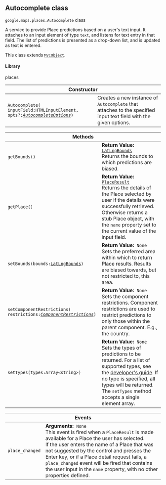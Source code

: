 <h2 id="Autocomplete"> Autocomplete class </h2><p>
<code><span itemprop="path">google.maps.places</span>.<span itemprop="name">Autocomplete</span></code>
class
</p><p>A service to provide Place predictions based on a user's text input. It attaches to an input element of type <code>text</code>, and listens for text entry in that field. The list of predictions is presented as a drop-down list, and is updated as text is entered.</p><p>This class extends
<code><a href="https://github.com/amenadiel/google-maps-documentation/blob/master/docs/MVCObject.md">MVCObject</a></code>.
</p><h4>Library</h4><p>places</p><div class="devsite-table-wrapper"><table class="constructors responsive" summary="class Autocomplete - Constructor">
<thead>
<tr><th colspan="2">Constructor</th>
</tr></thead>
<tbody>
<tr>
<td><code><span>Autocomplete(<wbr>inputField:HTMLInputElement,<wbr> opts?:</span><a href="https://github.com/amenadiel/google-maps-documentation/blob/master/docs/AutocompleteOptions.md"><em><span>AutocompleteOptions</span></em></a><span>)</span></code></td>
<td>Creates a new instance of <code><span>Autocomplete</span></code> that attaches to the specified input text field with the given options.</td>
</tr>
</tbody>
</table></div><div class="devsite-table-wrapper"><table class="methods responsive" summary="class Autocomplete - Methods">
<thead>
<tr><th colspan="2">Methods</th>
</tr></thead>
<tbody>
<tr>
<td><code><span>getBounds()</span></code></td>
<td><div><strong>Return Value:</strong>&nbsp; <code><a href="https://github.com/amenadiel/google-maps-documentation/blob/master/docs/LatLngBounds.md">LatLngBounds</a></code></div>
<div class="desc">Returns the bounds to which predictions are biased.</div></td>
</tr>
<tr>
<td><code><span>getPlace()</span></code></td>
<td><div><strong>Return Value:</strong>&nbsp; <code><a href="https://github.com/amenadiel/google-maps-documentation/blob/master/docs/PlaceResult.md">PlaceResult</a></code></div>
<div class="desc">Returns the details of the Place selected by user if the details were successfully&nbsp;retrieved. Otherwise returns a stub Place object, with the <code>name</code> property set to the current value of the input field.</div></td>
</tr>
<tr>
<td><code><span>setBounds(<wbr>bounds:</span><a href="https://github.com/amenadiel/google-maps-documentation/blob/master/docs/LatLngBounds.md"><span>LatLngBounds</span></a><span>)</span></code></td>
<td><div><strong>Return Value:</strong>&nbsp; <code>None</code></div>
<div class="desc">Sets the preferred area within which to return Place results. Results are biased towards, but not restricted to, this area.</div></td>
</tr>
<tr>
<td><code><span>setComponentRestrictions(<wbr>restrictions:</span><a href="https://github.com/amenadiel/google-maps-documentation/blob/master/docs/ComponentRestrictions.md"><em><span>ComponentRestrictions</span></em></a><span>)</span></code></td>
<td><div><strong>Return Value:</strong>&nbsp; <code>None</code></div>
<div class="desc">Sets the component restrictions. Component restrictions are used to restrict predictions to only those within the parent component. E.g., the country.</div></td>
</tr>
<tr>
<td><code><span>setTypes(<wbr>types:Array&lt;string&gt;)</span></code></td>
<td><div><strong>Return Value:</strong>&nbsp; <code>None</code></div>
<div class="desc">Sets the types of predictions to be returned. For a list of supported types, see the <a href="https://developers.google.com/places/supported_types#table3">developer's guide</a>. If no type is specified, all types will be returned. The <code>setTypes</code> method accepts a single element array.</div></td>
</tr>
</tbody>
</table></div><div class="devsite-table-wrapper"><table class="details responsive" summary="class Autocomplete - Events">
<thead>
<tr><th colspan="2">Events</th>
</tr></thead>
<tbody>
<tr>
<td><code><span>place_changed</span></code></td>
<td><div><strong>Arguments:</strong>&nbsp; <code>None</code></div>
<div class="desc">This event is fired when a <code>PlaceResult</code> is made available for a Place the user has selected. <br>If the user enters the name of a Place that was not suggested by the control and presses the Enter key, or if a Place detail request fails, a <code>place_changed</code> event will be fired that contains the user input in the <code>name</code> property, with no other properties defined.</div></td>
</tr>
</tbody>
</table></div>